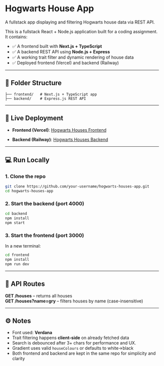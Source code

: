 # Hogwarts House App
A fullstack app displaying and filtering Hogwarts house data via REST API.

This is a fullstack React + Node.js application built for a coding assignment.  
It contains:

- ✅ A frontend built with **Next.js + TypeScript**
- ✅ A backend REST API using **Node.js + Express**
- ✅ A working trait filter and dynamic rendering of house data
- ✅ Deployed frontend (Vercel) and backend (Railway)

---

## 📁 Folder Structure

```hogwarts-houses-app/
├── frontend/   # Next.js + TypeScript app
├── backend/    # Express.js REST API
```
---

## 🚀 Live Deployment

- **Frontend (Vercel)**: [Hogwarts Houses Frontend](http://hogwarts-houses-app.vercel.app/)

- **Backend (Railway)**: [Hogwarts Houses Backend](https://hogwarts-houses-app-production.up.railway.app/houses)

---

## 💻 Run Locally

### 1. Clone the repo
```bash
git clone https://github.com/your-username/hogwarts-houses-app.git
cd hogwarts-houses-app
```

### 2. Start the backend (port 4000)
```bash
cd backend
npm install
npm start
```

### 3. Start the frontend (port 3000)
In a new terminal:
```bash
cd frontend
npm install
npm run dev
```

---

## 🔁 API Routes

**GET /houses** – returns all houses  
**GET /houses?name=gry** – filters houses by name (case-insensitive)

---

## ⚙️ Notes

- Font used: **Verdana**
- Trait filtering happens **client-side** on already fetched data
- Search is debounced after 3+ chars for performance and UX.
- Gradient uses valid `houseColours` or defaults to white→black
- Both frontend and backend are kept in the same repo for simplicity and clarity
